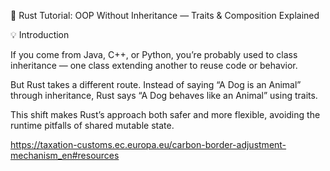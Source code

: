 🚀 Rust Tutorial: OOP Without Inheritance — Traits & Composition Explained

💡 Introduction

If you come from Java, C++, or Python, you’re probably used to class inheritance — one class extending another to reuse code or behavior.

But Rust takes a different route.
Instead of saying “A Dog is an Animal” through inheritance, Rust says “A Dog behaves like an Animal” using traits.

This shift makes Rust’s approach both safer and more flexible, avoiding the runtime pitfalls of shared mutable state.


https://taxation-customs.ec.europa.eu/carbon-border-adjustment-mechanism_en#resources